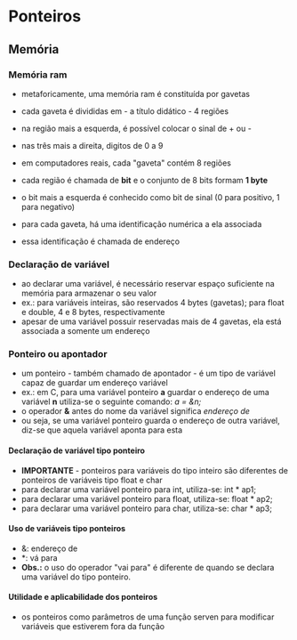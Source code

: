 # Ponteiros

## Memória

### Memória ram

* metaforicamente, uma memória ram é constituída por gavetas
* cada gaveta é divididas em - a título didático - 4 regiões
* na região mais a esquerda, é possível colocar o sinal de + ou -
* nas três mais a direita, digitos de 0 a 9

* em computadores reais, cada "gaveta" contém 8 regiões
* cada região é chamada de **bit** e o conjunto de 8 bits formam **1 byte**
* o bit mais a esquerda é conhecido como bit de sinal (0 para positivo, 1 para negativo)

* para cada gaveta, há uma identificação numérica a ela associada
* essa identificação é chamada de endereço

### Declaração de variável

* ao declarar uma variável, é necessário reservar espaço suficiente na memória para armazenar o seu valor
* ex.: para variáveis inteiras, são reservados 4 bytes (gavetas); para float e double, 4 e 8 bytes, respectivamente
* apesar de uma variável possuir reservadas mais de 4 gavetas, ela está associada a somente um endereço

### Ponteiro ou apontador

* um ponteiro - também chamado de apontador - é um tipo de variável capaz de guardar um endereço variável
* ex.: em C, para uma variável ponteiro **a** guardar o endereço de uma variável **n** utiliza-se o seguinte comando: *a = &n;*
* o operador **&** antes do nome da variável significa *endereço de*
* ou seja, se uma variável ponteiro guarda o endereço de outra variável, diz-se que aquela variável aponta para esta

#### Declaração de variável tipo ponteiro

* **IMPORTANTE** - ponteiros para variáveis do tipo inteiro são diferentes de ponteiros de variáveis tipo float e char
* para declarar uma variável ponteiro para int, utiliza-se: int * ap1;
* para declarar uma variável ponteiro para float, utiliza-se: float * ap2;
* para declarar uma variável ponteiro para char, utiliza-se: char * ap3;

#### Uso de variáveis tipo ponteiros

* &: endereço de
* *: vá para
* **Obs.:** o uso do operador "vai para" é diferente de quando se declara uma variável do tipo ponteiro. 

#### Utilidade e aplicabilidade dos ponteiros

* os ponteiros como parâmetros de uma função serven para modificar variáveis que estiverem fora da função
